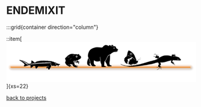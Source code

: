 

# ENDEMIXIT

:::grid{container direction="column"}

::item[![GoaT](/static/images/logo_ENDEMIXIT.png)]{xs=22}

[back to projects](/projects)